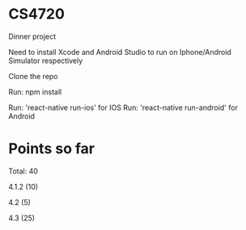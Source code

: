 # CS4720
Dinner project

Need to install Xcode and Android Studio to run on Iphone/Android Simulator respectively

Clone the repo

Run: npm install

Run: 'react-native run-ios' for IOS
Run: 'react-native run-android' for Android


# Points so far
Total: 40

4.1.2 (10)

4.2 (5)

4.3 (25)
